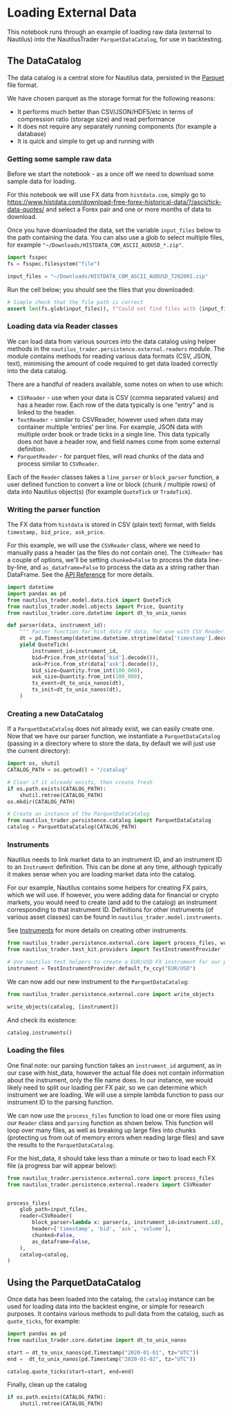 # Loading External Data

This notebook runs through an example of loading raw data (external to Nautilus) into the NautilusTrader `ParquetDataCatalog`, for use in backtesting.

## The DataCatalog

The data catalog is a central store for Nautilus data, persisted in the [Parquet](https://parquet.apache.org) file format.

We have chosen parquet as the storage format for the following reasons:
- It performs much better than CSV/JSON/HDF5/etc in terms of compression ratio (storage size) and read performance
- It does not require any separately running components (for example a database)
- It is quick and simple to get up and running with

### Getting some sample raw data

Before we start the notebook - as a once off we need to download some sample data for loading.

For this notebook we will use FX data from `histdata.com`, simply go to https://www.histdata.com/download-free-forex-historical-data/?/ascii/tick-data-quotes/ and select a Forex pair and one or more months of data to download.

Once you have downloaded the data, set the variable `input_files` below to the path containing the 
data. You can also use a glob to select multiple files, for example `"~/Downloads/HISTDATA_COM_ASCII_AUDUSD_*.zip"`.

```python
import fsspec
fs = fsspec.filesystem("file")

input_files = "~/Downloads/HISTDATA_COM_ASCII_AUDUSD_T202001.zip"
```

Run the cell below; you should see the files that you downloaded:

```python
# Simple check that the file path is correct
assert len(fs.glob(input_files)), f"Could not find files with {input_files=}"
```

### Loading data via Reader classes

We can load data from various sources into the data catalog using helper methods in the 
`nautilus_trader.persistence.external.readers` module. The module contains methods for reading 
various data formats (CSV, JSON, text), minimising the amount of code required to get data loaded 
correctly into the data catalog.

There are a handful of readers available, some notes on when to use which:
- `CSVReader` - use when your data is CSV (comma separated values) and has a header row. Each row of the data typically is one "entry" and is linked to the header.
- `TextReader` - similar to CSVReader, however used when data may container multiple 'entries' per line. For example, JSON data with multiple order book or trade ticks in a single line. This data typically does not have a header row, and field names come from some external definition. 
- `ParquetReader` - for parquet files, will read chunks of the data and process similar to `CSVReader`.

Each of the `Reader` classes takes a `line_parser` or `block_parser` function, a user defined function to convert a line or block (chunk / multiple rows) of data into Nautilus object(s) (for example `QuoteTick` or `TradeTick`).

### Writing the parser function

The FX data from `histdata` is stored in CSV (plain text) format, with fields `timestamp, bid_price, ask_price`. 

For this example, we will use the `CSVReader` class, where we need to manually pass a header (as the files do not contain one). The `CSVReader` has a couple of options, we'll be setting `chunked=False` to process the data line-by-line, and `as_dataframe=False` to process the data as a string rather than DataFrame. See the [API Reference](../api_reference/persistence.md) for more details.

```python
import datetime
import pandas as pd
from nautilus_trader.model.data.tick import QuoteTick
from nautilus_trader.model.objects import Price, Quantity
from nautilus_trader.core.datetime import dt_to_unix_nanos

def parser(data, instrument_id):
    """ Parser function for hist_data FX data, for use with CSV Reader """
    dt = pd.Timestamp(datetime.datetime.strptime(data['timestamp'].decode(), "%Y%m%d %H%M%S%f"), tz='UTC')
    yield QuoteTick(
        instrument_id=instrument_id,
        bid=Price.from_str(data['bid'].decode()),
        ask=Price.from_str(data['ask'].decode()),
        bid_size=Quantity.from_int(100_000),
        ask_size=Quantity.from_int(100_000),
        ts_event=dt_to_unix_nanos(dt),
        ts_init=dt_to_unix_nanos(dt),
    )
```

### Creating a new DataCatalog

If a `ParquetDataCatalog` does not already exist, we can easily create one. 
Now that we have our parser function, we instantiate a `ParquetDataCatalog` (passing in a directory where to store the data, by default we will just use the current directory):

```python
import os, shutil
CATALOG_PATH = os.getcwd() + "/catalog"

# Clear if it already exists, then create fresh
if os.path.exists(CATALOG_PATH):
    shutil.rmtree(CATALOG_PATH)
os.mkdir(CATALOG_PATH)
```

```python
# Create an instance of the ParquetDataCatalog
from nautilus_trader.persistence.catalog import ParquetDataCatalog
catalog = ParquetDataCatalog(CATALOG_PATH)
```

### Instruments

Nautilus needs to link market data to an instrument ID, and an instrument ID to an `Instrument` 
definition. This can be done at any time, although typically it makes sense when you are loading 
market data into the catalog.

For our example, Nautilus contains some helpers for creating FX pairs, which we will use. If
however, you were adding data for financial or crypto markets, you would need to create (and add to 
the catalog) an instrument corresponding to that instrument ID. Definitions for other 
instruments (of various asset classes) can be found in `nautilus_trader.model.instruments`.

See [Instruments](../concepts/instruments.md) for more details on creating other instruments.

```python
from nautilus_trader.persistence.external.core import process_files, write_objects
from nautilus_trader.test_kit.providers import TestInstrumentProvider

# Use nautilus test helpers to create a EUR/USD FX instrument for our purposes
instrument = TestInstrumentProvider.default_fx_ccy("EUR/USD")
```

We can now add our new instrument to the `ParquetDataCatalog`:

```python
from nautilus_trader.persistence.external.core import write_objects

write_objects(catalog, [instrument])
```

And check its existence:

```python
catalog.instruments()
```

<!-- #region -->
### Loading the files 

One final note: our parsing function takes an `instrument_id` argument, as in our case with 
hist_data, however the actual file does not contain information about the instrument, only the file name 
does. In our instance, we would likely need to split our loading per FX pair, so we can determine 
which instrument we are loading. We will use a simple lambda function to pass our instrument ID to 
the parsing function.

We can now use the `process_files` function to load one or more files using our `Reader` class and 
`parsing` function as shown below. This function will loop over many files, as well as breaking up 
large files into chunks (protecting us from out of memory errors when reading large files) and save 
the results to the `ParquetDataCatalog`.

For the hist_data, it should take less than a minute or two to load each FX file (a progress bar 
will appear below):
<!-- #endregion -->

```python
from nautilus_trader.persistence.external.core import process_files
from nautilus_trader.persistence.external.readers import CSVReader


process_files(
    glob_path=input_files,
    reader=CSVReader(
        block_parser=lambda x: parser(x, instrument_id=instrument.id), 
        header=['timestamp', 'bid', 'ask', 'volume'],
        chunked=False, 
        as_dataframe=False,
    ),
    catalog=catalog,
)
```

## Using the ParquetDataCatalog

Once data has been loaded into the catalog, the `catalog` instance can be used for loading data into 
the backtest engine, or simple for research purposes. It contains various methods to pull data from 
the catalog, such as `quote_ticks`, for example:

```python
import pandas as pd
from nautilus_trader.core.datetime import dt_to_unix_nanos

start = dt_to_unix_nanos(pd.Timestamp("2020-01-01", tz="UTC"))
end =  dt_to_unix_nanos(pd.Timestamp("2020-01-02", tz="UTC"))

catalog.quote_ticks(start=start, end=end)
```

Finally, clean up the catalog

```python
if os.path.exists(CATALOG_PATH):
    shutil.rmtree(CATALOG_PATH)
```
